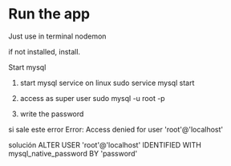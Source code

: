 # Run the app

Just use in terminal 
nodemon

if not installed, install.

Start mysql

1. start mysql service on linux
sudo service mysql start

2. access as super user
sudo mysql -u root -p

3. write the password


si sale este error
Error: Access denied for user 'root'@'localhost'

solución
ALTER USER 'root'@'localhost' IDENTIFIED WITH mysql_native_password BY 'password'
